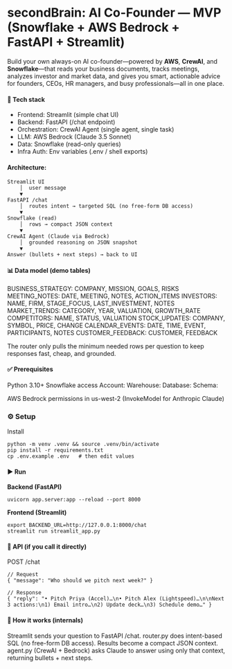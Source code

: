 # secondBrain: AI Co-Founder — MVP (Snowflake + AWS Bedrock + FastAPI + Streamlit)
Build your own always-on AI co-founder—powered by **AWS**, **CrewAI**, and **Snowflake**—that reads your business documents, tracks meetings, analyzes investor and market data, and gives you smart, actionable advice for founders, CEOs, HR managers, and busy professionals—all in one place.

#### 🔧 Tech stack

* Frontend: Streamlit (simple chat UI)
* Backend: FastAPI (/chat endpoint)
* Orchestration: CrewAI Agent (single agent, single task)
* LLM: AWS Bedrock (Claude 3.5 Sonnet)
* Data: Snowflake (read-only queries)
* Infra Auth: Env variables (.env / shell exports)

#### Architecture:

```
Streamlit UI
    │  user message
    ▼
FastAPI /chat
    │  routes intent → targeted SQL (no free-form DB access)
    ▼
Snowflake (read)
    │  rows → compact JSON context
    ▼
CrewAI Agent (Claude via Bedrock)
    │  grounded reasoning on JSON snapshot
    ▼
Answer (bullets + next steps) → back to UI
```

#### 📊 Data model (demo tables)

BUSINESS_STRATEGY: COMPANY, MISSION, GOALS, RISKS
MEETING_NOTES: DATE, MEETING, NOTES, ACTION_ITEMS
INVESTORS: NAME, FIRM, STAGE_FOCUS, LAST_INVESTMENT, NOTES
MARKET_TRENDS: CATEGORY, YEAR, VALUATION, GROWTH_RATE
COMPETITORS: NAME, STATUS, VALUATION
STOCK_UPDATES: COMPANY, SYMBOL, PRICE, CHANGE
CALENDAR_EVENTS: DATE, TIME, EVENT, PARTICIPANTS, NOTES
CUSTOMER_FEEDBACK: CUSTOMER, FEEDBACK

The router only pulls the minimum needed rows per question to keep responses fast, cheap, and grounded.

#### ✅ Prerequisites

Python 3.10+
Snowflake access
Account: 
Warehouse: 
Database: 
Schema: 

AWS Bedrock permissions in us-west-2 (InvokeModel for Anthropic Claude)

### ⚙️ Setup

Install
```
python -m venv .venv && source .venv/bin/activate
pip install -r requirements.txt
cp .env.example .env   # then edit values
```

#### ▶️ Run

**Backend (FastAPI)**
```
uvicorn app.server:app --reload --port 8000
```

**Frontend (Streamlit)**
```
export BACKEND_URL=http://127.0.0.1:8000/chat
streamlit run streamlit_app.py
```

#### 🔌 API (if you call it directly)

POST /chat
```
// Request
{ "message": "Who should we pitch next week?" }

// Response
{ "reply": "• Pitch Priya (Accel)…\n• Pitch Alex (Lightspeed)…\n\nNext 3 actions:\n1) Email intro…\n2) Update deck…\n3) Schedule demo…" }
```

#### 🧠 How it works (internals)

Streamlit sends your question to FastAPI /chat.
router.py does intent-based SQL (no free-form DB access).
Results become a compact JSON context.
agent.py (CrewAI + Bedrock) asks Claude to answer using only that context, returning bullets + next steps.


